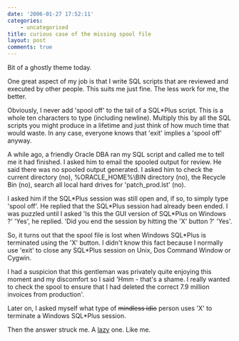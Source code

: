 ```yaml
---
date: '2006-01-27 17:52:11'
categories:
    - uncategorised
title: curious case of the missing spool file
layout: post
comments: true
---
```


Bit of a ghostly theme today.

One great aspect of my job is that I write SQL scripts that are reviewed
and executed by other people. This suits me just fine. The less work for
me, the better.

Obviously, I never add 'spool off' to the tail of a SQL\*Plus script.
This is a whole ten characters to type (including newline). Multiply
this by all the SQL scripts you might produce in a lifetime and just
think of how much time that would waste. In any case, everyone knows
that 'exit' implies a 'spool off' anyway.

A while ago, a friendly Oracle DBA ran my SQL script and called me to
tell me it had finished. I asked him to email the spooled output for
review. He said there was no spooled output generated. I asked him to
check the current directory (no), %ORACLE\_HOME%\\BIN directory (no),
the Recycle Bin (no), search all local hard drives for 'patch\_prod.lst'
(no).

I asked him if the SQL\*Plus session was still open and, if so, to
simply type 'spool off'. He replied that the SQL\*Plus session had
already been ended. I was puzzled until I asked 'Is this the GUI version
of SQL\*Plus on Windows ?' 'Yes', he replied. 'Did you end the session
by hitting the 'X' button ?' 'Yes'.

So, it turns out that the spool file is lost when Windows SQL\*Plus is
terminated using the 'X' button. I didn't know this fact because I
normally use 'exit' to close any SQL\*Plus session on Unix, Dos Command
Window or Cygwin.

I had a suspicion that this gentleman was privately quite enjoying this
moment and my discomfort so I said 'Hmm - that's a shame. I really
wanted to check the spool to ensure that I had deleted the correct 7.9
million invoices from production'.

Later on, I asked myself what type of ~~mindless idio~~ person uses 'X'
to terminate a Windows SQL\*Plus session.

Then the answer struck me. A
[lazy](http://www.nbrightside.com/blog/2006/01/27/unix-for-lazy-people/)
one. Like me.
